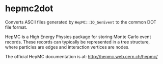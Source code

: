 # hepmc2dot
Converts ASCII files generated by `HepMC::IO_GenEvent` to the common DOT file format.

HepMC is a High Energy Physics package for storing Monte Carlo event records. These records can typically be represented in a tree structure, where particles are edges and interaction vertices are nodes.

The official HepMC documentation is at:
http://hepmc.web.cern.ch/hepmc/
